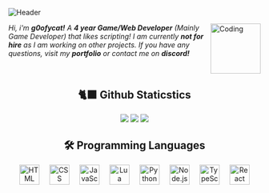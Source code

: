 ![Header](https://github.com/user-attachments/assets/9f9b9183-6ed9-4dc6-b2eb-55ba6db6c431)


<img align="right" alt="Coding" width="100" src="https://github.com/user-attachments/assets/16f40421-153c-4acb-9f3c-5382b773f537">

*Hi, i'm **g0ofycat!** A **4 year Game/Web Developer** (Mainly Game Developer) that likes scripting! I am currently **not for hire** as I am working on other projects. If you have any questions, visit my **portfolio** or contact me on **discord!***

<br>
<div align="center">
  <h2>🐈‍⬛ Github Staticstics</h2>
</div>

<p align="center">
  
  <img src="https://github-readme-stats.vercel.app/api?username=g0ofycat&show_icons=true&theme=midnight-purple">

  <img src="https://streak-stats.demolab.com?user=g0ofycat&theme=midnight-purple">

  <img src="https://github-readme-stats.vercel.app/api/top-langs/?username=g0ofycat&layout=compact&theme=midnight-purple">
  
</p>

<div align="center">
  <h2>🛠️ Programming Languages</h2>
  <p style="display: flex; justify-content: center; gap: 20px;">
    <img src="https://cdn.jsdelivr.net/gh/devicons/devicon/icons/html5/html5-original.svg" alt="HTML" width="40" height="40"/>
    <img src="https://cdn.jsdelivr.net/gh/devicons/devicon/icons/css3/css3-original.svg" alt="CSS" width="40" height="40"/>
    <img src="https://cdn.jsdelivr.net/gh/devicons/devicon/icons/javascript/javascript-original.svg" alt="JavaScript" width="40" height="40"/>
    <img src="https://cdn.jsdelivr.net/gh/devicons/devicon/icons/lua/lua-original.svg" alt="Lua" width="40" height="40"/>
    <img src="https://cdn.jsdelivr.net/gh/devicons/devicon/icons/python/python-original.svg" alt="Python" width="40" height="40"/>
    <img src="https://cdn.jsdelivr.net/gh/devicons/devicon/icons/nodejs/nodejs-original.svg" alt="Node.js" width="40" height="40"/>
    <img src="https://cdn.jsdelivr.net/gh/devicons/devicon/icons/typescript/typescript-original.svg" alt="TypeScript" width="40" height="40"/>
    <img src="https://cdn.jsdelivr.net/gh/devicons/devicon/icons/react/react-original.svg" alt="React" width="40" height="40"/>
  </p>
</div>
